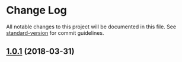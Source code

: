 # Change Log

All notable changes to this project will be documented in this file. See [standard-version](https://github.com/conventional-changelog/standard-version) for commit guidelines.

<a name="1.0.1"></a>
## [1.0.1](https://github.com/ackushiw/nuxtjs-platform/compare/v1.0.0...v1.0.1) (2018-03-31)

